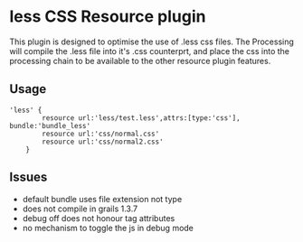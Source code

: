 <h1>less CSS Resource plugin</h1>
<p>This plugin is designed to optimise the use of .less css files. The Processing will compile the .less file into it's .css counterprt, and place the css into the processing chain to be available to the other resource plugin features.</p>


<h2>Usage</h2>
<pre><code>'less' {
        resource url:'less/test.less',attrs:[type:'css'], bundle:'bundle_less'
        resource url:'css/normal.css'
        resource url:'css/normal2.css'
    }
</code></pre>

<h2>Issues</h2>
<ul>
    <li>default bundle uses file extension not type</li>
    <li>does not compile in grails 1.3.7</li>
    <li>debug off does not honour tag attributes</li>
    <li>no mechanism to toggle the js in debug mode</li>
</ul>